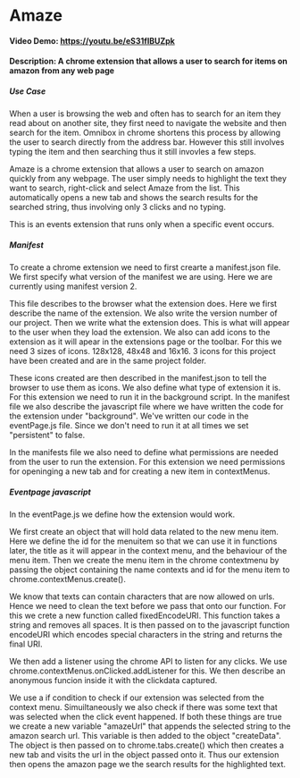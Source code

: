 # Amaze
#### Video Demo:  https://youtu.be/eS31flBUZpk
#### Description: A chrome extension that allows a user to search for items on amazon from any web page

##### Use Case
When a user is browsing the web and often has to search for an item they read about on another site, they first need to navigate the website and then search for the item.
Omnibox in chrome shortens this process by allowing the user to search directly from the address bar. However this still involves typing the item and then searching thus it still invovles a few steps.

Amaze is a chrome extension that allows a user to search on amazon quickly from any webpage.
The user simply needs to highlight the text they want to search, right-click and select Amaze from the list.
This automatically opens a new tab and shows the search results for the searched string, thus involving only 3 clicks and no typing.

This is an events extension that runs only when a specific event occurs.

##### Manifest
To create a chrome extension we need to first crearte a manifest.json file.
We first specify what version of the manifest we are using. Here we are currently using manifest version 2.

This file describes to the browser what the extension does. Here we first describe the name of the extension.
We also write the version number of our project.
Then we write what the extension does. This is what will appear to the user when they load the extension.
We also can add icons to the extension as it will apear in the extensions page or the toolbar.
For this we need 3 sizes of icons.
128x128, 48x48 and 16x16. 3 icons for this project have been created and are in the same project folder.

These icons created are then described in the manifest.json to tell the browser to use them as icons.
We also define what type of extension it is.
For this extension we need to run it in the background script.
In the manifest file we also describe the javascript file where we have written the code for the extension under "background".
We've written our code in the eventPage.js file.
Since we don't need to run it at all times we set "persistent" to false.

In the manifests file we also need to define what permissions are needed from the user to run the extension.
For this extension we need permissions for openinging a new tab and for creating a new item in contextMenus.

##### Eventpage javascript
In the eventPage.js we define how the extension would work.

We first create an object that will hold data related to the new menu item.
Here we define the id for the menuitem so that we can use it in functions later, the title as it will appear in the context menu, and the behaviour of the menu item.
Then we create the menu item in the chrome contextmenu by passing the object containing the name contexts and id for the menu item to chrome.contextMenus.create().

We know that texts can contain characters that are now allowed on urls. Hence we need to clean the text before we pass that onto our function.
For this we crete a new function called fixedEncodeURI. This function takes a string and removes all spaces.
It is then passed on to the javascript function encodeURI which encodes special characters in the string and returns the final URI.

We then add a listener using the chrome API to listen for any clicks.
We use chrome.contextMenus.onClicked.addListener for this.
We then describe an anonymous funcion inside it with the clickdata captured.

We use a if condition to check if our extension was selected from the context menu.
Simuiltaneously we also check if there was some text that was selected when the click event happened.
If both these things are true we create a new variable "amazeUrl" that appends the selected string to the amazon search url.
This variable is then added to the object "createData".
The object is then passed on to chrome.tabs.create() which then creates a new tab and visits the url in the object passed onto it.
Thus our extension then opens the amazon page we the search results for the highlighted text.